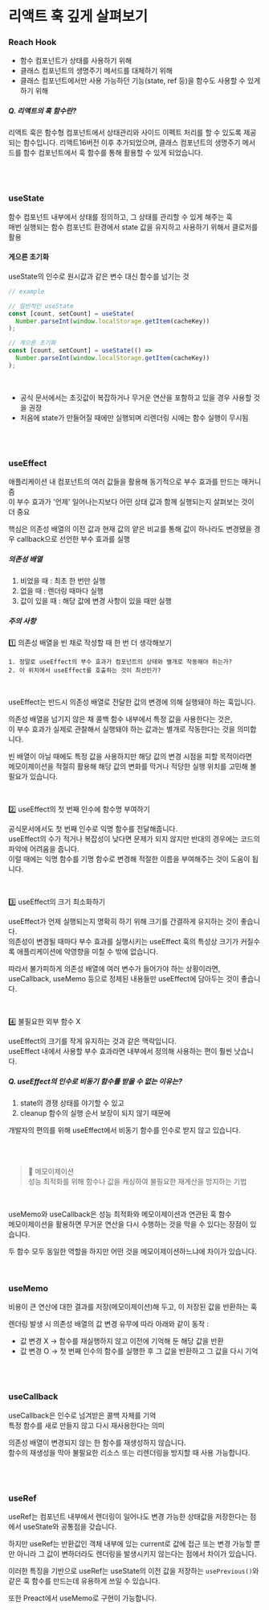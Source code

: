 # 리액트 훅 깊게 살펴보기

### Reach Hook

- 함수 컴포넌트가 상태를 사용하기 위해
- 클래스 컴포넌트의 생명주기 메서드를 대체하기 위해
- 클래스 컴포넌트에서만 사용 가능하던 기능(state, ref 등)을 함수도 사용할 수 있게 하기 위해

##### Q. 리액트의 훅 함수란?

리액트 훅은 함수형 컴포넌트에서 상태관리와 사이드 이펙트 처리를 할 수 있도록 제공되는 함수입니다. 리액트16버전 이후 추가되었으며, 클래스 컴포넌트의 생명주기 메서드를 함수 컴포넌트에서 훅 함수를 통해 활용할 수 있게 되었습니다.

<br />
<br />

### useState

함수 컴포넌트 내부에서 상태를 정의하고, 그 상태를 관리할 수 있게 해주는 훅 <br />
매번 실행되는 함수 컴포넌트 환경에서 state 값을 유지하고 사용하기 위해서 클로저를 활용 <br />

#### 게으른 초기화

useState의 인수로 원시값과 같은 변수 대신 함수를 넘기는 것

```js
// example

// 일반적인 useState
const [count, setCount] = useState(
  Number.parseInt(window.localStorage.getItem(cacheKey))
);

// 게으른 초기화
const [count, setCount] = useState(() =>
  Number.parseInt(window.localStorage.getItem(cacheKey))
);
```

<br />

- 공식 문서에서는 초깃값이 복잡하거나 무거운 연산을 포함하고 있을 경우 사용할 것을 권장
- 처음에 state가 만들어질 때에만 실행되며 리렌더링 시에는 함수 실행이 무시됨

<br />
<br />

### useEffect

애플리케이션 내 컴포넌트의 여러 값들을 활용해 동기적으로 부수 효과를 만드는 매커니즘 <br />
이 부수 효과가 '언제' 일어나는지보다 어떤 상태 값과 함께 실행되는지 살펴보는 것이 더 중요

핵심은 의존성 배열의 이전 값과 현재 값의 얕은 비교를 통해 값이 하나라도 변경됐을 경우 callback으로 선언한 부수 효과를 실행

##### 의존성 배열

1. 비었을 때 : 최초 한 번만 실행
2. 없을 때 : 렌더링 때마다 실행
3. 값이 있을 때 : 해당 값에 변경 사항이 있을 때만 실행

##### 주의 사항

1️⃣ 의존성 배열을 빈 채로 작성할 때 한 번 더 생각해보기

    1. 정말로 useEffect의 부수 효과가 컴포넌트의 상태와 별개로 작동해야 하는가?
    2. 이 위치에서 useEffect를 호출하는 것이 최선인가?

<br />

useEffect는 반드시 의존성 배열로 전달한 값의 변경에 의해 실행돼야 하는 훅입니다.

의존성 배열을 넘기지 않은 채 콜백 함수 내부에서 특정 값을 사용한다는 것은, <br />
이 부수 효과가 실제로 관찰해서 실행돼야 하는 값과는 별개로 작동한다는 것을 의미합니다.

빈 배열이 아닐 때에도 특정 값을 사용하지만 해당 값의 변경 시점을 피할 목적이라면 <br />
메모이제이션을 적절히 활용해 해당 값의 변화를 막거나 적당한 실행 위치를 고민해 볼 필요가 있습니다.

<br />

2️⃣ useEffect의 첫 번째 인수에 함수명 부여하기

공식문서에서도 첫 번째 인수로 익명 함수를 전달해줍니다. <br />
useEffect의 수가 적거나 복잡성이 낮다면 문제가 되지 않지만 반대의 경우에는 코드의 파악에 어려움을 줍니다. <br />
이럴 때에는 익명 함수를 기명 함수로 변경해 적절한 이름을 부여해주는 것이 도움이 됩니다.

<br />

3️⃣ useEffect의 크기 최소화하기

useEffect가 언제 실행되는지 명확히 하기 위해 크기를 간결하게 유지하는 것이 좋습니다. <br />
의존성이 변경될 때마다 부수 효과를 실행시키는 useEffect 훅의 특성상 크기가 커질수록 애플리케이션에 악영향을 미칠 수 밖에 없습니다.

따라서 불가피하게 의존성 배열에 여러 변수가 들어가야 하는 상황이라면, <br />
useCallback, useMemo 등으로 정제된 내용들만 useEffect에 담아두는 것이 좋습니다.

<br />

4️⃣ 불필요한 외부 함수 X

useEffect의 크기를 작게 유지하는 것과 같은 맥락입니다. <br />
useEffect 내에서 사용할 부수 효과라면 내부에서 정의해 사용하는 편이 훨씬 낫습니다.

##### Q. useEffect의 인수로 비동기 함수를 받을 수 없는 이유는?

1. state의 경쟁 상태를 야기할 수 있고
2. cleanup 함수의 실행 순서 보장이 되지 않기 때문에

개발자의 편의를 위해 useEffect에서 비동기 함수를 인수로 받지 않고 있습니다.

<br />
<br />

> 📖 메모이제이션 <br />
> 성능 최적화를 위해 함수나 값을 캐싱하여 불필요한 재계산을 방지하는 기법

<br />

useMemo와 useCallback은 성능 최적화와 메모이제이션과 연관된 훅 함수 <br />
메모이제이션을 활용하면 무거운 연산을 다시 수행하는 것을 막을 수 있다는 장점이 있습니다.

두 함수 모두 동일한 역할을 하지만 어떤 것을 메모이제이션하느냐에 차이가 있습니다.

<br />

### useMemo

비용이 큰 연산에 대한 결과를 저장(메모이제이션)해 두고, 이 저장된 값을 반환하는 훅

렌더링 발생 시 의존성 배열의 값 변경 유무에 따라 아래와 같이 동작 :

- 값 변경 X → 함수를 재실행하지 않고 이전에 기억해 둔 해당 값을 반환
- 값 변경 O → 첫 번째 인수의 함수를 실행한 후 그 값을 반환하고 그 값을 다시 기억

<br />
<br />

### useCallback

useCallback은 인수로 넘겨받은 콜백 자체를 기억 <br />
특정 함수를 새로 만들지 않고 다시 재사용한다는 의미

의존성 배열이 변경되지 않는 한 함수를 재생성하지 않습니다. <br />
함수의 재생성을 막아 불필요한 리소스 또는 리렌더링을 방지할 때 사용 가능합니다.

<br />
<br />

### useRef

useRef는 컴포넌트 내부에서 렌더링이 일어나도 변경 가능한 상태값을 저장한다는 점에서 useState와 공통점을 갖습니다.

하지만 useRef는 반환값인 객체 내부에 있는 current로 값에 접근 또는 변경 가능할 뿐만 아니라 그 값이 변하더라도 렌더링을 발생시키지 않는다는 점에서 차이가 있습니다.

이러한 특징을 기반으로 useRef는 useState의 이전 값을 저장하는 `usePrevious()`와 같은 훅 함수를 만드는데 유용하게 쓰일 수 있습니다.

또한 Preact에서 useMemo로 구현이 가능합니다.

<br />
<br />
